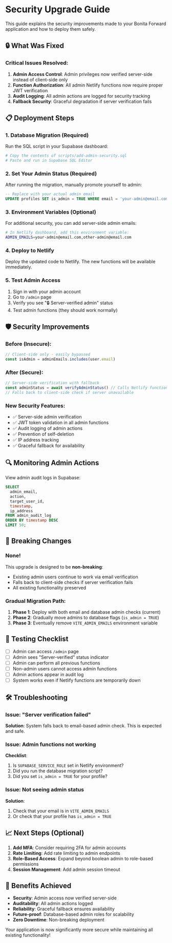 # Security Upgrade Guide

This guide explains the security improvements made to your Bonita Forward application and how to deploy them safely.

## 🔒 What Was Fixed

### Critical Issues Resolved:
1. **Admin Access Control**: Admin privileges now verified server-side instead of client-side only
2. **Function Authorization**: All admin Netlify functions now require proper JWT verification
3. **Audit Logging**: All admin actions are logged for security tracking
4. **Fallback Security**: Graceful degradation if server verification fails

## 📋 Deployment Steps

### 1. Database Migration (Required)
Run the SQL script in your Supabase dashboard:
```bash
# Copy the contents of scripts/add-admin-security.sql
# Paste and run in Supabase SQL Editor
```

### 2. Set Your Admin Status (Required)
After running the migration, manually promote yourself to admin:
```sql
-- Replace with your actual admin email
UPDATE profiles SET is_admin = TRUE WHERE email = 'your-admin@email.com';
```

### 3. Environment Variables (Optional)
For additional security, you can add server-side admin emails:
```bash
# In Netlify dashboard, add this environment variable:
ADMIN_EMAILS=your-admin@email.com,other-admin@email.com
```

### 4. Deploy to Netlify
Deploy the updated code to Netlify. The new functions will be available immediately.

### 5. Test Admin Access
1. Sign in with your admin account
2. Go to `/admin` page
3. Verify you see "🔒 Server-verified admin" status
4. Test admin functions (they should work normally)

## 🛡️ Security Improvements

### Before (Insecure):
```typescript
// Client-side only - easily bypassed
const isAdmin = adminEmails.includes(user.email)
```

### After (Secure):
```typescript
// Server-side verification with fallback
const adminStatus = await verifyAdminStatus() // Calls Netlify function
// Falls back to client-side check if server unavailable
```

### New Security Features:
- ✅ Server-side admin verification
- ✅ JWT token validation in all admin functions  
- ✅ Audit logging of admin actions
- ✅ Prevention of self-deletion
- ✅ IP address tracking
- ✅ Graceful fallback for availability

## 🔍 Monitoring Admin Actions

View admin audit logs in Supabase:
```sql
SELECT 
  admin_email,
  action,
  target_user_id,
  timestamp,
  ip_address
FROM admin_audit_log 
ORDER BY timestamp DESC
LIMIT 50;
```

## 🚨 Breaking Changes

### None! 
This upgrade is designed to be **non-breaking**:
- Existing admin users continue to work via email verification
- Falls back to client-side checks if server verification fails
- All existing functionality preserved

### Gradual Migration Path:
1. **Phase 1**: Deploy with both email and database admin checks (current)
2. **Phase 2**: Gradually move admins to database flags (`is_admin = TRUE`)
3. **Phase 3**: Eventually remove `VITE_ADMIN_EMAILS` environment variable

## 🧪 Testing Checklist

- [ ] Admin can access `/admin` page
- [ ] Admin sees "Server-verified" status indicator
- [ ] Admin can perform all previous functions
- [ ] Non-admin users cannot access admin functions
- [ ] Admin actions appear in audit log
- [ ] System works even if Netlify functions are temporarily down

## 🛠️ Troubleshooting

### Issue: "Server verification failed"
**Solution**: System falls back to email-based admin check. This is expected and safe.

### Issue: Admin functions not working
**Checklist**:
1. Is `SUPABASE_SERVICE_ROLE` set in Netlify environment?
2. Did you run the database migration script?
3. Did you set `is_admin = TRUE` for your profile?

### Issue: Not seeing admin status
**Solution**: 
1. Check that your email is in `VITE_ADMIN_EMAILS`
2. Or check that your profile has `is_admin = TRUE`

## 📈 Next Steps (Optional)

1. **Add MFA**: Consider requiring 2FA for admin accounts
2. **Rate Limiting**: Add rate limiting to admin endpoints
3. **Role-Based Access**: Expand beyond boolean admin to role-based permissions
4. **Session Management**: Add admin session timeout

## 🎯 Benefits Achieved

- **Security**: Admin access now verified server-side
- **Auditability**: All admin actions logged
- **Reliability**: Graceful fallback ensures availability
- **Future-proof**: Database-based admin roles for scalability
- **Zero Downtime**: Non-breaking deployment

Your application is now significantly more secure while maintaining all existing functionality!
